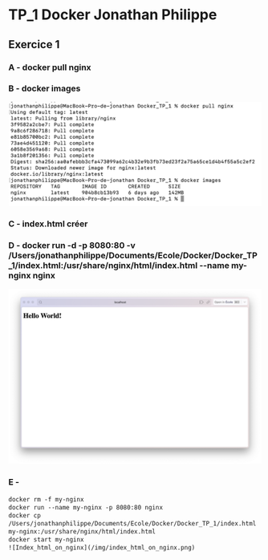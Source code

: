 # TP_1 Docker Jonathan Philippe

## Exercice 1

### A - docker pull nginx
### B - docker images
![Terminal](/img/terminal.png)
### C - index.html créer
### D - docker run -d -p 8080:80 -v /Users/jonathanphilippe/Documents/Ecole/Docker/Docker_TP_1/index.html:/usr/share/nginx/html/index.html --name my-nginx nginx
![Index_html_on_nginx](/img/index_html_on_nginx.png)
### E -
    docker rm -f my-nginx
    docker run --name my-nginx -p 8080:80 nginx
    docker cp /Users/jonathanphilippe/Documents/Ecole/Docker/Docker_TP_1/index.html my-nginx:/usr/share/nginx/html/index.html
    docker start my-nginx
    ![Index_html_on_nginx](/img/index_html_on_nginx.png)